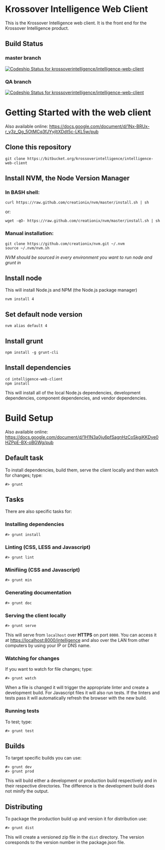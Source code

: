 
Krossover Intelligence Web Client
=================================

This is the Krossover Intelligence web client. It is the front end for the
Krossover Intelligence product.

## Build Status
### master branch
[ ![Codeship Status for krossoverintelligence/intelligence-web-client](https://www.codeship.io/projects/976f2ba0-6b3e-0131-6c18-16513a5a3791/status?branch=master)](https://www.codeship.io/projects/12988)

### QA branch
[ ![Codeship Status for krossoverintelligence/intelligence-web-client](https://www.codeship.io/projects/976f2ba0-6b3e-0131-6c18-16513a5a3791/status?branch=qa)](https://www.codeship.io/projects/12988)

# Getting Started with the web client

Also available online:
https://docs.google.com/document/d/1Nx-BRUx-r_y3z_Qg_5OtMCq3fJYyjItXDdt5c-LKL5w/pub

## Clone this repository

```
git clone https://bitbucket.org/krossoverintelligence/intelligence-web-client
```

## Install NVM, the Node Version Manager

### In BASH shell:

```
curl https://raw.github.com/creationix/nvm/master/install.sh | sh
```

or:

```
wget -qO- https://raw.github.com/creationix/nvm/master/install.sh | sh
```

### Manual installation:

```
git clone https://github.com/creationix/nvm.git ~/.nvm
source ~/.nvm/nvm.sh
```

_NVM should be sourced in every environment you want to run node and grunt in_

## Install node

This will install Node.js and NPM (the Node.js package manager)

```
nvm install 4
```

## Set default node version

```
nvm alias default 4
```

## Install grunt

```
npm install -g grunt-cli
```

## Install dependencies

```
cd intelligence-web-client
npm install
```

This will install all of the local Node.js dependencies, development
dependencies, component dependencies, and vendor dependencies.

# Build Setup

Also available online:
https://docs.google.com/document/d/1H1N3a0ju6pfSagnHzCoSkgjKKDye0HZPpE-BX-oBGWg/pub

## Default task
To install dependencies, build them, serve the client locally and then watch for
changes; type:

```
#> grunt
```

## Tasks

There are also specific tasks for:

### Installing dependencies
```
#> grunt install
```

### Linting (CSS, LESS and Javascript)
```
#> grunt lint
```

### Minifiing (CSS and Javascript)
```
#> grunt min
```

### Generating documentation
```
#> grunt doc
```

### Serving the client locally
```
#> grunt serve
```
This will serve from ```localhost``` over **HTTPS** on port ```8000```. You can
access it at
[https://localhost:8000/intelligence](https://localhost:8000/intelligence) and
also over the LAN from other computers by using your IP or DNS name.

### Watching for changes
If you want to watch for file changes; type:
```
#> grunt watch
```
When a file is changed it will trigger the appropriate linter and create
a development build. For Javascript files it will also run tests. If the linters
and tests pass it will automatically refresh the browser with the new build.

### Running tests
To test; type:
```
#> grunt test
```

## Builds

To target specific builds you can use:
```
#> grunt dev
#> grunt prod
```
This will build either a development or production build respectively and in
their respective directories. The difference is the development build does not
minify the output.

## Distributing

To package the production build up and version it for distribution use:
```
#> grunt dist
```
This will create a versioned zip file in the ```dist``` directory. The
version coresponds to the version number in the package.json file.

